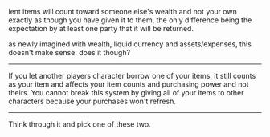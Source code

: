 lent items will count toward someone else's wealth and not your own exactly as though you have given it to them, the only difference being the expectation by at least one party that it will be returned.

as newly imagined with wealth, liquid currency and assets/expenses, this doesn't make sense. does it though?

---

If you let another players character borrow one of your items, it still counts as your item and affects your item counts and purchasing power and not theirs. You cannot break this system by giving all of your items to other characters because your purchases won't refresh.

---

Think through it and pick one of these two.